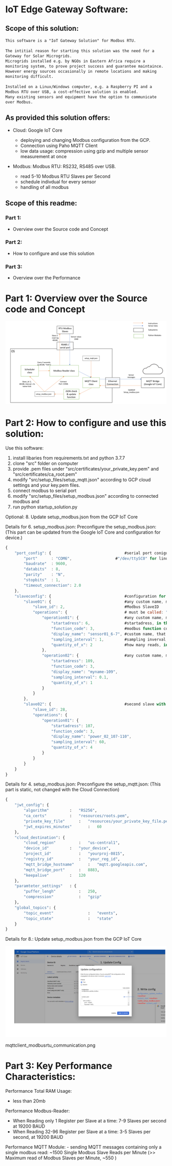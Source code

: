 # IoT Edge Gateway Software:

## Scope of this solution:
	This software is a "IoT Gateway Solution" for Modbus RTU. 
	
	The intitial reason for starting this solution was the need for a Gateway for Solar Microgrids.
	Microgrids installed e.g. by NGOs in Eastern Africa require a monitoring system, to prove project success and guarantee maintaince. 
	However energy sources occasionally in remote locations and making monitoring difficult. 

	Installed on a Linux/Windows computer, e.g. a Raspberry PI and a Modbus RTU over USB, a cost-effective solution is enabled. 
	Many existing sensors and equipment have the option to communicate over Modbus.

## As provided this solution offers:
- Cloud: Google IoT Core
	- deploying and changing Modbus configuration from the GCP.
	- Connection using Paho MQTT Client
	- low data usage: compression using gzip and multiple sensor measurement at once

- Modbus: Modbus RTU: RS232, RS485 over USB.
	- read 5-10 Modbus RTU Slaves per Second
	- schedule indivdual for every sensor
	- handling of all modbus

## Scope of this readme:

### Part 1:
- Overview over the Source code and Concept
### Part 2: 
- How to configure and use this solution
### Part 3: 
- Overview over the Performance

# Part 1: Overview over the Source code and Concept

![alt text](https://github.com/michaelfeil/iot_gateway_modbus/blob/master/pngs/mqttclient_modbusrtu_communication.png "Python modules communication workflow")




# Part 2: How to configure and use this solution:

Use this software:
1. install libaries from requirements.txt and python 3.7.7
2. clone "src" folder on computer
3. provide .pem files under "src/certificates/your_private_key.pem" and "src/certificates/ca_root.pem"
4. modify "src/setup_files/setup_mqtt.json" according to GCP cloud settings and your key.pem files.
5. connect modbus to serial port
6. modify "src/setup_files/setup_modbus.json" according to connected modbus and 
7. run python startup_solution.py

Optional:
8. Update setup_modbus.json from the GCP IoT Core

Details for 6. setup_modbus.json:
Preconfigure the setup_modbus.json: (This part can be updated from the Google IoT Core and configuration for device.)

```javascript
{
    "port_config": {                                #serial port coniguration, configures python Serial.Serial
        "port"		: "COM6",                   #"/dev/ttySC0" for linux or "COM" for windows
        "baudrate"	: 9600,
        "databits"	: 8,
        "parity"	: "N",
        "stopbits"	: 1,
        "timeout_connection": 2.0
    },
    "slaveconfig": {                                #configuration for all slaves over this port, configures python Modbus_TK
        "slave01": {                                #any custom name, must be unique
            "slave_id": 2,                          #Modbus SlaveID
            "operations": {                         # must be called: "operations"
                "operation01": {                    #any custom name, must be unique
                    "startadress": 6,               #startadress, in this case 0006 or 6
                    "function_code": 3,             #modbus function code
                    "display_name": "sensor01_6-7", #custom name, that will be sent with MQTT
                    "sampling_interval": 1,         #sampling inverval, in seconds between 0.1 and 864001, recommended >0.5
                    "quantity_of_x": 2              #how many reads, in this case, value of 40006 and 40007 will be returned
                },
                "operation02": {                    #any custom name, must be unique, e.g. in this case not "operation01"
                    "startadress": 109,
                    "function_code": 3,
                    "display_name": "myname-109",
                    "sampling_interval": 0.1,
                    "quantity_of_x": 1
                }
            }
        },
        "slave02": {                                #second slave with different slave_id
            "slave_id": 28,
            "operations": {
                "operation01": {
                    "startadress": 107,
                    "function_code": 3,
                    "display_name": "power_02_107-110",
                    "sampling_interval": 60,
                    "quantity_of_x": 4                    
                }
            }
        }
    }
}
```

Details for 4. setup_modbus.json:
Preconfigure the setup_mqtt.json: (This part is static, not changed with the Cloud Connection)

```python
{
	"jwt_config": {
		"algorithm"			:	"RS256",                                    #Which encryption algorithm to use to generate the JWT.
		"ca_certs"			:	"resources/roots.pem",                      #CA root from https://pki.google.com/roots.pem
		"private_key_file"		:	"resources/your_private_key_file.pem",      #Path to private key file.
		"jwt_expires_minutes"		:	60                                          #Expiration time, in minutes, for JWT tokens. notlonger then 24h, recommended 60mins
	},
	"cloud_destination": {
		"cloud_region"			:	"us-central1",								#Cloud_region
		"device_id"			:	"your_device",								#IoT Core Device name		
		"project_id"			:	"yourproj-0815",							#project name		
		"registry_id"			:	"your_reg_id",							    #IoT Core Registry ID
		"mqtt_bridge_hostname"		:	"mqtt.googleapis.com",                      #MQTT bridge hostname
		"mqtt_bridge_port"		:	8883,	                                    #Choices : 8883 or 443.     MQTT bridge port.
		"keepalive"			:	120                                         #MQTT Heartbeat Frequency in seconds, best practice 60 or 120 seconds,  should not exceed max of 20 minutes
	},
	"paramteter_settings"	: {
		"puffer_lengh"			:	250,                                        #Now many sensor reads / RTU requests to accumulate before publishing. Best Practice: Size of Slave reads per 10 minutes
		"compression"			:	"gzip"                                      #String, Choice: "gzip", "lzma" or  "None". With "gzip" and "lzma", encoding json as utf-8 message and compressing. Reduces transmit data by Factor ~10
	},
	"global_topics": {                                                          #must be preconfigured in Cloud, IoT Core default is "events" and "state", otherwise will fail
		"topic_event"           	:	"events",                                   #topic for MQTT messages containing telemetry/sensor data, 
		"topic_state"           	:	"state"                                     #topic for MQTT messages containing status updates or critical errors, 
	}
}
```
Details for 8.: Update setup_modbus.json from the GCP IoT Core

![alt text](https://github.com/michaelfeil/iot_gateway_modbus/blob/master/pngs/deployment_instructions.png "Deployment from GCP Portal")

mqttclient_modbusrtu_communication.png
# Part 3: Key Performance Characteristics:

Performance Total RAM Usage:
- less than 20mb

Performance Modbus-Reader:
-   When Reading only 1 Register per Slave at a time: 7-9 Slaves per second at 19200 BAUD
-   When Reading 32-96 Register per Slave at a time: 3-5 Slaves per second,  at 19200 BAUD

Performance MQTT Module:
    - sending MQTT messages containing only a single modbus read: ~1500 Single Modbus Slave Reads per Minute (>> Maximum read of Modbus Slaves per Minute, ~550  )
